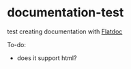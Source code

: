documentation-test
==================

test creating documentation with [Flatdoc](http://ricostacruz.com/flatdoc/)

To-do:

* does it support html?
